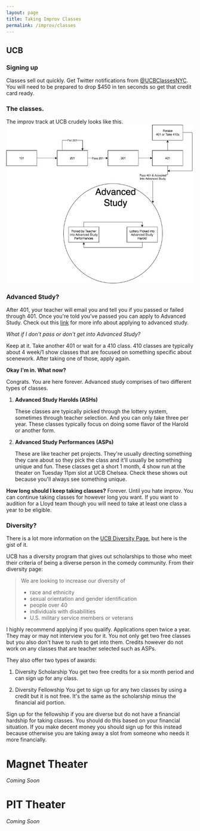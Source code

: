 ```yaml
---
layout: page
title: Taking Improv Classes
permalink: /improv/classes
---
```


## UCB

### Signing up
Classes sell out quickly. Get Twitter notifications from [@UCBClassesNYC](https://twitter.com/UCBClassesNYC). You will need to be prepared to drop $450 in ten seconds so get that credit card ready.

### The classes.
The improv track at UCB crudely looks like this.
![UCB Diagram](/assets/ucb_improv_curriculum_diagram.jpg)


### Advanced Study?
After 401, your teacher will email you and tell you if you passed or failed through 401. Once you're told you've passed you can apply to Advanced Study. Check out this [link](https://newyork.ucbtrainingcenter.com/advanced) for more info about applying to advanced study.

*What if I don't pass or don't get into Advanced Study?*

Keep at it. Take another 401 or wait for a 410 class. 410 classes are typically about 4 week/1 show classes that are focused on something specific about scenework. After taking one of those, apply again.

**Okay I'm in. What now?**

Congrats. You are here forever. Advanced study comprises of two different types of classes.

1. **Advanced Study Harolds (ASHs)**

	These classes are typically picked through the lottery system, sometimes through teacher selection. And you can only take three per year. These classes typically focus on doing some flavor of the Harold or another form.

2. **Advanced Study Performances (ASPs)**

	These are like teacher pet projects. They're usually directing something they care about so they pick the class and it'll usually be something unique and fun. These classes get a short 1 month, 4 show run at the theater on Tuesday 11pm slot at UCB Chelsea. Check these shows out because you'll always see something unique.

**How long should I keep taking classes?**
Forever. Until you hate improv. You can continue taking classes for however long you want. If you want to audition for a Lloyd team though you will need to take at least one class a year to be eligible. 

### Diversity?
There is a lot more information on the [UCB Diversity Page](https://newyork.ucbtrainingcenter.com/diversity), but here is the gist of it. 

UCB has a diversity program that gives out scholarships to those who meet their criteria of being a diverse person in the comedy community. From their diversity page:

> We are looking to increase our diversity of
> * race and ethnicity
> * sexual orientation and gender identification
> * people over 40
> * individuals with disabilities
> * U.S. military service members or veterans

I highly recommend applying if you qualify. Applications open twice a year. They may or may not interview you for it. You not only get two free classes but you also don't have to rush to get into them. Credits however do not work on any classes that are teacher selected such as ASPs. 

They also offer two types of awards:

1. Diversity Scholarship
	You get two free credits for a six month period and can sign up for any class.

2. Diversity Fellowship
	You get to sign up for any two classes by using a credit but it is not free. It's the same as the scholarship minus the financial aid portion.

Sign up for the fellowship if you are diverse but do not have a financial hardship for taking classes. You should do this based on your financial situation. If you make decent money you should sign up for this instead because otherwise you are taking away a slot from someone who needs it more financially.

# Magnet Theater
*Coming Soon*
# PIT Theater
*Coming Soon*


